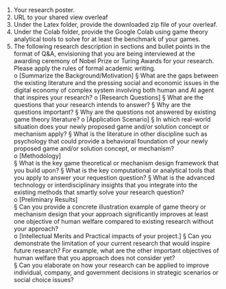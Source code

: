 1. Your research poster.
2. URL to your shared view overleaf 
3. Under the Latex folder, provide the downloaded zip file of your overleaf. 
4. Under the Colab folder, provide the Google Colab using game theory analytical tools to solve for at least the benchmark of your games.
5. The following research description in sections and bullet points in the format of Q&A, envisioning that you are being interviewed at the awarding ceremony of Nobel Prize or Turing Awards for your research. Please apply the rules of formal academic writing.  
o [Summarize the Background/Motivation] 
§ What are the gaps between the existing literature and the pressing social and economic issues in the digital economy of complex system involving 
both human and AI agent that inspires your research? 
o [Research Questions] 
§ What are the questions that your research intends to answer? 
§ Why are the questions important? 
§ Why are the questions not answered by existing game theory literature? 
o [Application Scenario] 
§ In which real-world situation does your newly proposed game and/or solution concept or mechanism apply? 
§ What is the literature in other discipline such as psychology that could provide a behavioral foundation of your newly proposed game and/or solution concept, or mechanism?  
o [Methodology]  
§ What is the key game theoretical or mechanism design framework that you build upon? 
§ What is the key computational or analytical tools that you apply to answer your requestion question? 
§ What is the advanced technology or interdisciplinary insights that you integrate into the existing methods that smartly solve your research question?  
o [Preliminary Results]  
§ Can you provide a concrete illustration example of game theory or mechanism design that your approach significantly improves at least one objective of human welfare compared to existing research without your approach?  
o [Intellectual Merits and Practical impacts of your project.] 
§ Can you demonstrate the limitation of your current research that would inspire future research? For example, what are the other important objectives of human welfare that you approach does not consider yet?  
§ Can you elaborate on how your research can be applied to improve individual, company, and government decisions in strategic scenarios or social choice issues? 
